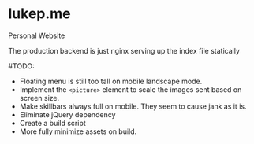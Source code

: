 # lukep.me
Personal Website

The production backend is just nginx serving up the index file statically 


#TODO:
  - Floating menu is still too tall on mobile landscape mode. 
  - Implement the `<picture>` element to scale the images sent based on screen size.
  - Make skillbars always full on mobile. They seem to cause jank as it is. 
  - Eliminate jQuery dependency
  - Create a build script
  - More fully minimize assets on build. 
    
